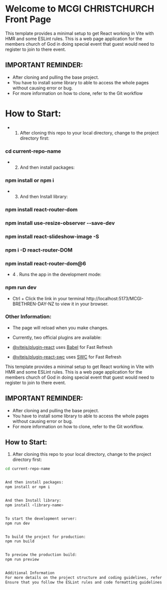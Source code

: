 # Welcome to MCGI CHRISTCHURCH Front Page

This template provides a minimal setup to get React working in Vite with HMR and some ESLint rules. This is a web page application for the members church of God in doing special event that guest would need to register to join to there event. 

## IMPORTANT REMINDER:
- After cloning and pulling the base project. 
- You have to install some library to able to access the whole pages without causing error or bug. 
- For more information on how to clone, refer to the Git workflow

# How to Start:

- 1. After cloning this repo to your local directory, change to the project directory first:

### cd current-repo-name

- 2. And then install packages:

### npm install or npm i

- 3. And then Install library:

### npm install react-router-dom 
### npm install use-resize-observer --save-dev
### npm install react-slideshow-image -S
### npm i -D react-router-DOM
### npm install react-router-dom@6


- 4 . Runs the app in the development mode:

### npm run dev


- Ctrl + Click the link in your terminal http://localhost:5173/MCGI-BRETHREN-DAY-NZ to view it in your browser.


###  Other Information:

- The page will reload when you make changes.
- Currently, two official plugins are available:

- [@vitejs/plugin-react](https://github.com/vitejs/vite-plugin-react/blob/main/packages/plugin-react/README.md) uses [Babel](https://babeljs.io/) for Fast Refresh
- [@vitejs/plugin-react-swc](https://github.com/vitejs/vite-plugin-react-swc) uses [SWC](https://swc.rs/) for Fast Refresh


This template provides a minimal setup to get React working in Vite with HMR and some ESLint rules. This is a web page application for the members church of God in doing special event that guest would need to register to join to there event.

## IMPORTANT REMINDER:
- After cloning and pulling the base project.
- You have to install some library to able to access the whole pages without causing error or bug.
- For more information on how to clone, refer to the Git workflow.

## How to Start:

1. After cloning this repo to your local directory, change to the project directory first:

```sh
cd current-repo-name


And then install packages:
npm install or npm i


And then Install library:
npm install <library-name>


To start the development server:
npm run dev


To build the project for production:
npm run build


To preview the production build:
npm run preview


Additional Information
For more details on the project structure and coding guidelines, refer to the internal documentation.
Ensure that you follow the ESLint rules and code formatting guidelines provided in the project.